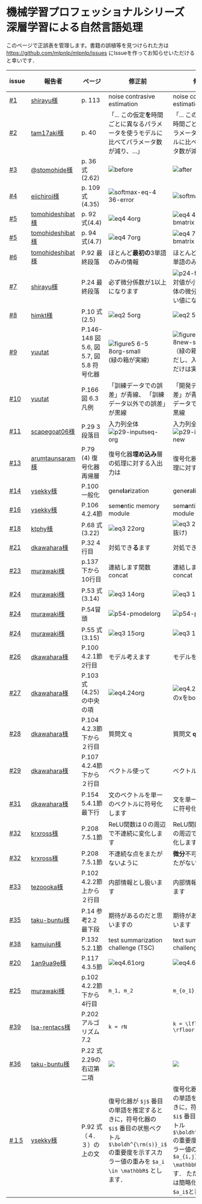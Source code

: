 # 機械学習プロフェッショナルシリーズ 深層学習による自然言語処理
このページで正誤表を管理します。書籍の誤植等を見つけられた方は https://github.com/mlpnlp/mlpnlp/issues にIssueを作ってお知らせいただけると幸いです．

| issue | 報告者 | ページ | 修正前 | 修正後 | 修正済版　　|
| --- | ---- | ----  | ----| ----- | ------- |
| [#1](https://github.com/mlpnlp/mlpnlp/issues/1) | [shirayu様](https://github.com/shirayu) | p. 113 | noise contrasive estimation | noise contras**t**ive estimation | 第2刷 |
| [#2](https://github.com/mlpnlp/mlpnlp/issues/2) | [tam17aki様](https://github.com/tam17aki) | p. 40 | 「... この仮定**を**時間ごとに異なるパラメータを使うモデルに比べてパラメータ数が減り、...」 | 「... この仮定**により**時間ごとに異なるパラメータを使うモデルに比べてパラメータ数が減り、...」 | 第3刷  |
| [#3](https://github.com/mlpnlp/mlpnlp/issues/3) | [@stomohide様](https://twitter.com/stomohide/status/871979229310615552) | p. 36 式(2.62)| ![before](https://user-images.githubusercontent.com/1034551/26880097-4d804562-4bce-11e7-9702-6c1a5b48af6c.png)| ![after](https://user-images.githubusercontent.com/1034551/26879122-e2205080-4bca-11e7-8f99-b12af5b198be.png)| 第3刷 |
| [#4](https://github.com/mlpnlp/mlpnlp/issues/4) | [eiichiroi様](https://github.com/eiichiroi) | p. 109 式(4.35) |  ![softmax-eq-4 36-error](https://user-images.githubusercontent.com/1034551/26880211-a560831e-4bce-11e7-8df5-2de7ce99cc5c.png) | ![softmax-eq-4 36](https://user-images.githubusercontent.com/1034551/26879398-e4c9ed18-4bcb-11e7-8056-e7515e70d779.png)| 第3刷 |
| [#5](https://github.com/mlpnlp/mlpnlp/issues/5) | [tomohideshibat様](https://github.com/tomohideshibata) | p. 92 式(4.4) | ![eq4 4org](https://user-images.githubusercontent.com/1034551/27506122-f070e5ee-58ec-11e7-94fd-bd74d222b4e5.gif) | ![eq4 4new-bmatrix](https://user-images.githubusercontent.com/1034551/27506033-d27c0660-58ea-11e7-9c69-abd7e886717b.gif)  | 第4刷 |
| [#5](https://github.com/mlpnlp/mlpnlp/issues/5) | [tomohideshibat様](https://github.com/tomohideshibata) | p. 94 式(4.7) |  ![eq4 7org](https://user-images.githubusercontent.com/1034551/27506127-fcf22724-58ec-11e7-9846-1c09a394b9f6.gif) | ![eq4 7new-bmatrix](https://user-images.githubusercontent.com/1034551/27506036-dfa2d06c-58ea-11e7-90ce-4ce1b8b10cb9.gif) | 第4刷 |
| [#6](https://github.com/mlpnlp/mlpnlp/issues/6) | [tomohideshibat様](https://github.com/tomohideshibata) | P.92 最終段落 | ほとんど**最初の**3単語のみの情報 | ほとんど**3番目の入力**単語のみの情報 | 第4刷 |
| [#7](https://github.com/mlpnlp/mlpnlp/issues/7) | [shirayu様](https://github.com/shirayu) | P.24 最終段落 | 必ず微分係数が1以上になります | ![p24-fl](https://user-images.githubusercontent.com/1034551/27505982-5df26b64-58e9-11e7-9802-a9c5ea5e1028.gif)の微分の絶対値が小さくても全体の微分係数は1に近い値になります | 第4刷 |
| [#8](https://github.com/mlpnlp/mlpnlp/issues/8) | [himkt様](https://github.com/himkt) | P.10 式(2.5) | ![eq2 5org](https://user-images.githubusercontent.com/1034551/28116924-302dbccc-6746-11e7-83e8-59bd2fca1456.gif) | ![eq2 5new](https://user-images.githubusercontent.com/1034551/28116933-3484360c-6746-11e7-8911-4fd873f9c434.gif) | 第4刷 |
| [#9](https://github.com/mlpnlp/mlpnlp/issues/9) | [yuutat](https://github.com/yuutat) | P.146-148 図5.6, 図5.7, 図5.8 符号化器  | ![figure5 6-5 8org-small](https://user-images.githubusercontent.com/1034551/28145538-02895700-67ae-11e7-98bc-7cf3d99436e1.png) (緑の箱が実線)| ![figure5 6-5 8new-small](https://user-images.githubusercontent.com/1034551/28145539-0290396c-67ae-11e7-986f-32f40c478915.png)　（緑の箱は点線。ただし、入力の１つ目だけは実線） | 第4刷 |
| [#10](https://github.com/mlpnlp/mlpnlp/issues/10) | [yuutat](https://github.com/yuutat) | P.166 図 6.3 凡例| 「訓練データでの誤差」が青線、 「訓練データ以外での誤差」が黒線| 「開発データでの誤差」が青線、 「訓練データでの誤差」が黒線 | 第4刷 |
| [#11](https://github.com/mlpnlp/mlpnlp/issues/11) | [scapegoat06様](https://github.com/scapegoat06) | P.29 3段落目| 入力列全体 ![p29-inputseq-org](https://user-images.githubusercontent.com/1034551/28168766-1a22c3d4-681b-11e7-86c0-493fd41c9713.gif)| 入力列全体 ![p29-inputseq-new](https://user-images.githubusercontent.com/1034551/28168770-1ebaa290-681b-11e7-912f-849936df910c.gif) | 第4刷 |
| [#13](https://github.com/mlpnlp/mlpnlp/issues/13) | [arumtaunsaram様](https://github.com/arumtaunsaram) | P.79 (4) 復号化器再帰層| 復号化器**埋め込み**層の処理に対する入出力は　| 復号化器**再帰**層の処理に対する入出力は |  |
| [#14](https://github.com/mlpnlp/mlpnlp/issues/14) | [ysekky様](https://github.com/ysekky) | P.100 一般化 | gene**l**a**r**ization | gene**r**a**l**ization |  |
| [#16](https://github.com/mlpnlp/mlpnlp/issues/16) | [ysekky様](https://github.com/ysekky) | P.106 4.2.4節 | sem**e**ntic memory module | sem**a**ntic memory module |  |
| [#18](https://github.com/mlpnlp/mlpnlp/issues/18) | [ktphy様](https://github.com/ktphy) | P.68 式(3.22) |![eq3 22org](https://user-images.githubusercontent.com/1034551/30139340-404bc3cc-93a8-11e7-833d-cd68a7c0e1af.gif) | ![eq3 22new](https://user-images.githubusercontent.com/1034551/30139348-49905c40-93a8-11e7-9b95-a957f2226f3a.gif) (exp 抜け) |  |
| [#21](https://github.com/mlpnlp/mlpnlp/issues/21) | [dkawahara様](https://github.com/dkawahara) | P.32 4行目 |対処でき**る**ます | 対処できます|  |
| [#23](https://github.com/mlpnlp/mlpnlp/issues/23) | [murawaki様](https://github.com/murawaki) | p.137 下から10行目 |連結します関数concat | 連結します．　関数concat|  |
| [#24](https://github.com/mlpnlp/mlpnlp/issues/24) | [murawaki様](https://github.com/murawaki) | P.53 式(3.14) |![eq3 14org](https://user-images.githubusercontent.com/1034551/30139885-a4bba978-93ab-11e7-8110-10eced7b7063.gif)| ![eq3 14new](https://user-images.githubusercontent.com/1034551/30139887-a8226f20-93ab-11e7-83fb-2e93d2721351.gif)|  |
| [#24](https://github.com/mlpnlp/mlpnlp/issues/24) | [murawaki様](https://github.com/murawaki) | P.54冒頭 |![p54-pmodelorg](https://user-images.githubusercontent.com/1034551/30139895-bf926a48-93ab-11e7-93cf-77835b1d9c57.gif)| ![p54-pmodelnew](https://user-images.githubusercontent.com/1034551/30139901-c3d6b474-93ab-11e7-9f2f-20419abc18bf.gif)|  |
| [#24](https://github.com/mlpnlp/mlpnlp/issues/24) | [murawaki様](https://github.com/murawaki) | P.55 式(3.15) |![eq3 15org](https://user-images.githubusercontent.com/1034551/30139916-d47faede-93ab-11e7-9582-5addd3f13a54.gif)| ![eq3 15new](https://user-images.githubusercontent.com/1034551/30139920-d8fadbfa-93ab-11e7-9bca-ae9c5a136c93.gif)|  |
| [#26](https://github.com/mlpnlp/mlpnlp/issues/26) | [dkawahara様](https://github.com/dkawahara) | P.100 4.2.1節 2行目|モデル考えます| モデルを考えます|  |
| [#27](https://github.com/mlpnlp/mlpnlp/issues/27) | [dkawahara様](https://github.com/dkawahara) | P.103 式(4.25) の中央の項|![eq4.24org](https://user-images.githubusercontent.com/1034551/59075615-9e4d7500-890c-11e9-8cea-b30e068e7fd8.png)| ![eq4.24new](https://user-images.githubusercontent.com/1034551/59075608-8ece2c00-890c-11e9-9801-fb4b1d1d7ac8.png) （最後のxをboldに)|  |
| [#28](https://github.com/mlpnlp/mlpnlp/issues/28) | [dkawahara様](https://github.com/dkawahara) | P.104 4.2.3節 下から２行目|質問文 q| 質問文 **q**|  |
| [#29](https://github.com/mlpnlp/mlpnlp/issues/29) | [dkawahara様](https://github.com/dkawahara) | P.107 4.2.4節 下から２行目|ベクトル使って| ベクトルを使って|  |
| [#31](https://github.com/mlpnlp/mlpnlp/issues/31) | [dkawahara様](https://github.com/dkawahara) | P.154 5.4.1節 最下行|文のベクトルを単一のベクトルに符号化します| 文を単一のベクトルに符号化します|  |
| [#32](https://github.com/mlpnlp/mlpnlp/issues/32) | [krxross様](https://github.com/krxross)  | P.208 7.5.1節 |ReLU関数は０の周辺で不連続に変化します| ReLU関数の**微分**は０の周辺で不連続に変化します|  |
| [#32](https://github.com/mlpnlp/mlpnlp/issues/32) | [krxross様](https://github.com/krxross)  | P.208 7.5.1節 |不連続な点をまたがないように| **微分**不可能な点をまたがないように|  |
| [#33](https://github.com/mlpnlp/mlpnlp/issues/33) | [tezoooka様](https://github.com/tezoooka)  | P.102 4.2.2節 上から２行目|内部情報とし扱います| 内部情報として扱います|  |
| [#35](https://github.com/mlpnlp/mlpnlp/issues/35) | [taku-buntu様](https://github.com/taku-buntu)| P.14 参考2.2 最下段|期待があるのだと思いますの| 期待があるのだと思います|  |
| [#38](https://github.com/mlpnlp/mlpnlp/issues/38) | [kamujun様](https://github.com/kamujun) | P.132 5.2.1節 |test summarization challenge (TSC)| text summarization challenge (TSC)|  |
| [#20](https://github.com/mlpnlp/mlpnlp/issues/20) | [1an9ua9e様](https://github.com/1an9ua9e) | P.117 4.3.5節 | ![eq4.61org](https://user-images.githubusercontent.com/29202433/29772154-61278f86-8c32-11e7-8d76-fa1dd1fbd32d.png) | ![eq4.61new](https://user-images.githubusercontent.com/29202433/29772405-99dd44dc-8c33-11e7-9b0e-4bee6d845f38.png) | |
| [#25](https://github.com/mlpnlp/mlpnlp/issues/25)| [murawaki様](https://github.com/murawaki) | p.102 4.2.2節 下から4行目 | `m_1, m_2` | `m_{o_1}, m_{o_2}` |
| [#39](https://github.com/mlpnlp/mlpnlp/issues/39) | [Isa-rentacs様](https://github.com/Isa-rentacs) | P.202 アルゴリズム7.2 | `k = rN` | `k = \lfloor rN \rfloor` |
| [#36](https://github.com/mlpnlp/mlpnlp/issues/36) | [taku-buntu様](https://github.com/taku-buntu) | P.22 式2.29の右辺第二項 | <img src="https://latex.codecogs.com/gif.latex?\frac{f_\theta(x,&space;y)}{\partial\theta}"> | <img src="https://latex.codecogs.com/gif.latex?\frac{\partial&space;f_\theta(x,&space;y)}{\partial\theta}"> |
| [#１5](https://github.com/mlpnlp/mlpnlp/issues/15) | [ysekky様](https://github.com/ysekky) | P.92 式（４.３）の上の文 | 復号化器が `$j$` 番目の単語を推定するときに，符号化器の `$i$` 番目の状態ベクトル `$\boldh^{\rm(s)}_i$` の重要度を示すスカラー値の重みを `$a_i \in \mathbbR$` とします． | 復号化器が `$j$` 番目の単語を推定するときに，符号化器の `$i$` 番目の状態ベクトル `$\boldh^{\rm(s)}_i$` の重要度を示すスカラー値の重みを `$a_{i,j} \in \mathbbR$` とします． ただし、以降では簡略化のため`$a_i$`と書きます．|
